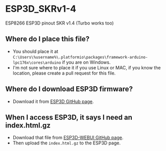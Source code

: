 # ESP3D_SKRv1-4
ESP8266 ESP3D pinout SKR v1.4 (Turbo works too)
## Where do I place this file?
- You should place it at `C:\Users\%username%\.platformio\packages\framework-arduino-lpc176x\cores\arduino` if you are on Windows.
- I'm not sure where to place it if you use Linux or MAC, if you know the location, please create a pull request for this file.
## Where do I download ESP3D firmware?
- Download it from [ESP3D GitHub page](https://github.com/luc-github/ESP3D).
## When I access ESP3D, it says I need an index.html.gz
- Download that file from [ESP3D-WEBUI GitHub page](https://github.com/luc-github/ESP3D-WEBUI).
- Then upload the `index.html.gz` to the ESP3D page.
